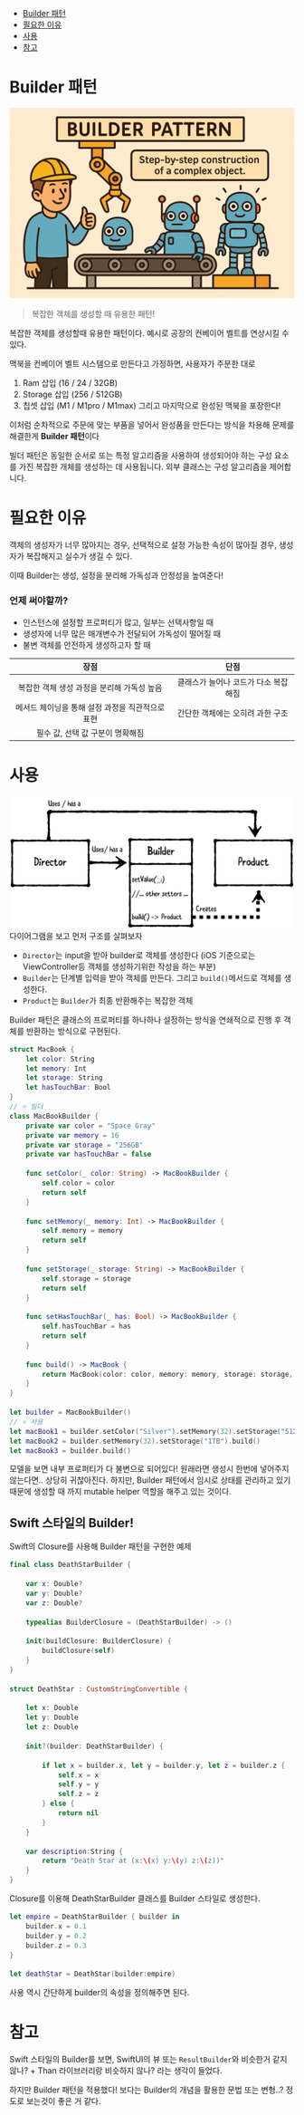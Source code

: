 - [Builder 패턴](#Builder%20패턴)
- [필요한 이유](#필요한%20이유)
- [사용](#사용)
- [참고](#참고)
# Builder 패턴
![builder](../../images/Builder-image.png)

> 복잡한 객체를 생성할 때 유용한 패턴!

복잡한 객체를 생성할때 유용한 패턴이다.
예시로 공장의 컨베이어 벨트를 연상시킬 수 있다.

맥북을 컨베이어 벨트 시스템으로 만든다고 가정하면,
사용자가 주문한 대로
1. Ram 삽입 (16 / 24 / 32GB)
2. Storage 삽입 (256 / 512GB)
3. 칩셋 삽입 (M1 / M1pro / M1max)
그리고 마지막으로 완성된 맥북을 포장한다!

이처럼 순차적으로 주문에 맞는 부품을 넣어서 완성품을 만든다는 방식을 차용해 문제를 해결한게 **Builder 패턴**이다

빌더 패턴은 동일한 순서로 또는 특정 알고리즘을 사용하여 생성되어야 하는 구성 요소를 가진 복잡한 개체를 생성하는 데 사용됩니다. 외부 클래스는 구성 알고리즘을 제어합니다.
# 필요한 이유
객체의 생성자가 너무 많아지는 경우, 선택적으로 설정 가능한 속성이 많아질 경우,
생성자가 복잡해지고 실수가 생길 수 있다.

이때 Builder는 생성, 설정을 분리해 가독성과 안정성을 높여준다!

### 언제 써야할까?
- 인스턴스에 설정할 프로퍼티가 많고, 일부는 선택사항일 때
- 생성자에 너무 많은 매개변수가 전달되어 가독성이 떨어질 때
- 불변 객체를 안전하게 생성하고자 할 때

|           **장점**            |        **단점**        |
| :---------------------------: | :--------------------: |
|  복잡한 객체 생성 과정을 분리해 가독성 높음   | 클래스가 늘어나 코드가 다소 복잡해짐 |
| 메서드 체이닝을 통해 설정 과정을 직관적으로 표현 |  간단한 객체에는 오히려 과한 구조  |
|    필수 값, 선택 값  구분이 명확해짐     |                      |


# 사용
![diagram](../../images/Builder-diagram.png)
다이어그램을 보고 먼저 구조를 살펴보자
- `Director`는 input을 받아 builder로 객체를 생성한다 (iOS 기준으로는 ViewController등 객체를 생성하기위한 작성을 하는 부분)
- `Builder`는 단계별 입력을 받아 객체를 만든다. 그리고 `build()`메서드로 객체를 생성한다.
- `Product`는 `Builder`가 최종 반환해주는 복잡한 객체

Builder 패턴은 클래스의 프로퍼티를 하나하나 설정하는 방식을 연쇄적으로 진행 후 객체를 반환하는 방식으로 구현된다.
```swift
struct MacBook {
    let color: String
    let memory: Int
    let storage: String
    let hasTouchBar: Bool
}
// ⭐️ 빌더
class MacBookBuilder {
    private var color = "Space Gray"
    private var memory = 16
    private var storage = "256GB"
    private var hasTouchBar = false

    func setColor(_ color: String) -> MacBookBuilder {
        self.color = color
        return self
    }

    func setMemory(_ memory: Int) -> MacBookBuilder {
        self.memory = memory
        return self
    }

    func setStorage(_ storage: String) -> MacBookBuilder {
        self.storage = storage
        return self
    }

    func setHasTouchBar(_ has: Bool) -> MacBookBuilder {
        self.hasTouchBar = has
        return self
    }

    func build() -> MacBook {
        return MacBook(color: color, memory: memory, storage: storage, hasTouchBar: hasTouchBar)
    }
}

let builder = MacBookBuilder()
// ⭐️ 사용
let macBook1 = builder.setColor("Silver").setMemory(32).setStorage("512").setHasTouchBar(true).build()
let macBook2 = builder.setMemory(32).setStorage("1TB").build()
let macBook3 = builder.build()

```

모델을 보면 내부 프로퍼티가 다 불변으로 되어있다!
원래라면 생성시 한번에 넣어주지 않는다면.. 상당히 귀찮아진다.
하지만, Builder 패턴에서 임시로 상태를 관리하고 있기 때문에 생성할 때 까지 mutable helper 역할을 해주고 있는 것이다.

## Swift 스타일의 Builder!
Swift의 Closure를 사용해 Builder 패턴을 구현한 예제
```swift
final class DeathStarBuilder {

    var x: Double?
    var y: Double?
    var z: Double?

    typealias BuilderClosure = (DeathStarBuilder) -> ()

    init(buildClosure: BuilderClosure) {
        buildClosure(self)
    }
}

struct DeathStar : CustomStringConvertible {

    let x: Double
    let y: Double
    let z: Double

    init?(builder: DeathStarBuilder) {

        if let x = builder.x, let y = builder.y, let z = builder.z {
            self.x = x
            self.y = y
            self.z = z
        } else {
            return nil
        }
    }

    var description:String {
        return "Death Star at (x:\(x) y:\(y) z:\(z))"
    }
}
```
Closure를 이용해 DeathStarBuilder 클래스를 Builder 스타일로 생성한다.
```swift
let empire = DeathStarBuilder { builder in
    builder.x = 0.1
    builder.y = 0.2
    builder.z = 0.3
}

let deathStar = DeathStar(builder:empire)
```
사용 역시 간단하게 builder의 속성을 정의해주면 된다.

# 참고
Swift 스타일의 Builder를 보면, SwiftUI의 뷰 또는 `ResultBuilder`와 비슷한거 같지 않나? + Than 라이브러리랑 비슷하지 않나? 라는 생각이 들었다.

하지만 Builder 패턴을 적용했다! 보다는 Builder의 개념을 활용한 문법 또는 변형..? 정도로 보는것이 좋은 거 같다.